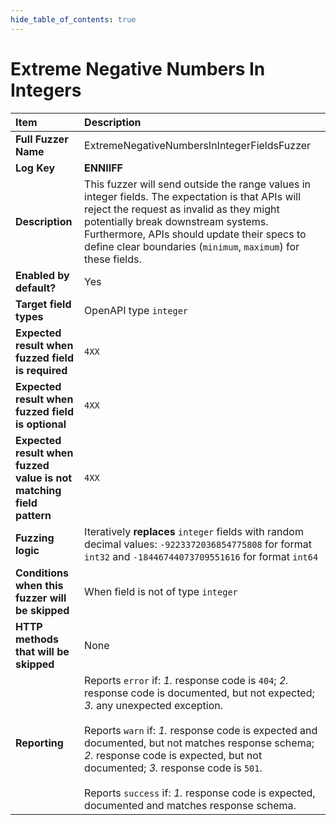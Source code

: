 ```yaml
--- 
hide_table_of_contents: true
---
```


# Extreme Negative Numbers In Integers

| Item                                                                | Description                                                                                                                                                                                                                                                                                                                                                                                                                                 |
|:--------------------------------------------------------------------|:--------------------------------------------------------------------------------------------------------------------------------------------------------------------------------------------------------------------------------------------------------------------------------------------------------------------------------------------------------------------------------------------------------------------------------------------|
| **Full Fuzzer Name**                                                | ExtremeNegativeNumbersInIntegerFieldsFuzzer                                                                                                                                                                                                                                                                                                                                                                                                 |
| **Log Key**                                                         | **ENNIIFF**                                                                                                                                                                                                                                                                                                                                                                                                                                 |
| **Description**                                                     | This fuzzer will send outside the range values in integer fields. The expectation is that APIs will reject the request as invalid as they might potentially break downstream systems. Furthermore, APIs should update their specs to define clear boundaries (`minimum`, `maximum`) for these fields.                                                                                                                                       |
| **Enabled by default?**                                             | Yes                                                                                                                                                                                                                                                                                                                                                                                                                                         |
| **Target field types**                                              | OpenAPI type `integer`                                                                                                                                                                                                                                                                                                                                                                                                                      |
| **Expected result when fuzzed field is required**                   | `4XX`                                                                                                                                                                                                                                                                                                                                                                                                                                       |
| **Expected result when fuzzed field is optional**                   | `4XX`                                                                                                                                                                                                                                                                                                                                                                                                                                       |
| **Expected result when fuzzed value is not matching field pattern** | `4XX`                                                                                                                                                                                                                                                                                                                                                                                                                                       |
| **Fuzzing logic**                                                   | Iteratively **replaces** `integer` fields with random decimal values: `-9223372036854775808` for format `int32` and `-18446744073709551616` for format `int64`                                                                                                                                                                                                                                                                              |
| **Conditions when this fuzzer will be skipped**                     | When field is not of type `integer`                                                                                                                                                                                                                                                                                                                                                                                                         |
| **HTTP methods that will be skipped**                               | None                                                                                                                                                                                                                                                                                                                                                                                                                                        |
| **Reporting**                                                       | Reports `error` if: *1.* response code is `404`; *2.* response code is documented, but not expected; *3.* any unexpected exception. <br/><br/> Reports `warn` if: *1.* response code is expected and documented, but not matches response schema; *2.* response code is expected, but not documented; *3.* response code is `501`. <br/><br/> Reports `success` if: *1.* response code is expected, documented and matches response schema. | 
